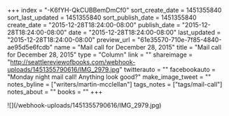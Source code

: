+++
index = "-K6fYH-QkCUBBemDmCf0"
sort_create_date = 1451355840
sort_last_updated = 1451355840
sort_publish_date = 1451355840
create_date = "2015-12-28T18:24:00-08:00"
publish_date = "2015-12-28T18:24:00-08:00"
date = "2015-12-28T18:24:00-08:00"
last_updated = "2015-12-28T18:24:00-08:00"
preview_url = "61e35570-710e-7f85-4840-ae95d5e6fcdb"
name = "Mail call for December 28, 2015"
title = "Mail call for December 28, 2015"
type = "Column"
link = ""
shareimage = "http://seattlereviewofbooks.com/webhook-uploads/1451355790616/IMG_2979.jpg"
twitterauto = ""
facebookauto = "Monday night mail call! Anything look good?"
make_image_tweet = ""
notes_byline = ["writers/martin-mcclellan"]
tags_notes = ["tags/mail-call"]
notes_about = ""
books = ""
+++
<p class="image">![](/webhook-uploads/1451355790616/IMG_2979.jpg)</p>